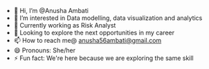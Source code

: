 - 👋 Hi, I’m @Anusha Ambati
- 👀 I’m interested in Data modelling, data visualization and analytics
- 🌱 Currently working as Risk Analyst
- 💞️ Looking to explore the next opportunities in my career
- 📫 How to reach me@ anusha56ambati@gmail.com
- 😄 Pronouns: She/her
- ⚡ Fun fact: We're here because we are exploring the same skill

<!---
AnushaAmbati96/AnushaAmbati96 is a ✨ special ✨ repository because its `README.md` (this file) appears on your GitHub profile.
You can click the Preview link to take a look at your changes.
--->
